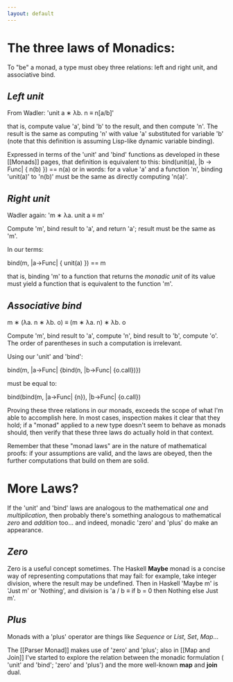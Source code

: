 ```yaml
---
layout: default
---
```


The three laws of Monadics:
====
To "be" a monad, a type must obey three relations: left and right unit, and associative bind.

*Left unit*
----
From Wadler:  'unit a &lowast; &lambda;b. n &equiv; n[a/b]'

 that is, compute value 'a', bind 'b' to the result, and then compute 'n'.  The result is the same as computing 'n' with value 'a' substituted for variable 'b' (note that this definition is assuming Lisp-like dynamic variable binding).

Expressed in terms of the 'unit' and 'bind' functions as developed in these [[Monads]] pages, that definition is equivalent to this:
  bind(unit(a), |b -> Func| { n(b) })  ==  n(a)
or in words: for a value 'a' and a function 'n', binding 'unit(a)' to 'n(b)' must be the same as directly computing 'n(a)'.

*Right unit*
----
Wadler again:  'm &lowast; &lambda;a. unit a &equiv; m'

Compute 'm', bind result to 'a', and return 'a'; result must be the same as 'm'.

In our terms:

  bind(m, |a->Func| { unit(a) })  ==  m

that is, binding 'm' to a function that returns the *monadic unit* of its value must yield a function that is equivalent to the function 'm'.


*Associative bind*
----
 m &lowast; (&lambda;a. n &lowast; &lambda;b. o) &equiv; (m &lowast; &lambda;a. n) &lowast; &lambda;b. o

Compute 'm', bind result to 'a', compute 'n', bind result to 'b', compute 'o'.  The order of parentheses in such a computation is irrelevant.

Using our 'unit' and 'bind':

  bind(m, |a->Func| {bind(n, |b->Func| {o.call})})

must be equal to:

  bind(bind(m, |a->Func| {n}), |b->Func| {o.call})


Proving these three relations in our monads, exceeds the scope of what I'm able to accomplish here.  In most cases, inspection makes it clear that they hold; if a "monad" applied to a new type doesn't seem to behave as monads should, then verify that these three laws do actually hold in that context.

Remember that these "monad laws" are in the nature of mathematical proofs: if your assumptions are valid, and the laws are obeyed, then the further computations that build on them are solid.

More Laws?
====

If the 'unit' and 'bind' laws are analogous to the mathematical *one* and *multiplication*, then probably there's something analogous to mathematical *zero* and *addition* too... and indeed, monadic 'zero' and 'plus' do make an appearance.

*Zero*
----
Zero is a useful concept sometimes.  The Haskell **Maybe** monad is a concise way of representing computations that may fail: for example, take integer division, where the result may be undefined.  Then in Haskell 'Maybe m' is 'Just m' or 'Nothing', and division is 'a / b &equiv; if b = 0 then Nothing else Just m'.

*Plus*
----
Monads with a 'plus' operator are things like *Sequence* or *List*, *Set*, *Map*...

The [[Parser Monad]] makes use of 'zero' and 'plus'; also in [[Map and Join]] I've started to explore the relation between the monadic formulation ( 'unit' and 'bind'; 'zero' and 'plus') and the more well-known **map** and **join** dual.
